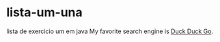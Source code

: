 # lista-um-una
lista de exercicio um em java
My favorite search engine is [Duck Duck Go](https://duckduckgo.com).
